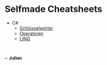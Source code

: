 # Selfmade Cheatsheets

- C#
  - [Schlüsselwörter](https://github.com/FrauJulian/Selfmade-Cheatsheets/blob/main/CSHARP-Schl%C3%BCsselw%C3%B6rter.md)
  - [Operatoren](https://github.com/FrauJulian/Selfmade-Cheatsheets/blob/main/CSHARP-OPERATOREN.md)
  - [LINQ](https://github.com/FrauJulian/Selfmade-Cheatsheets/blob/main/CSHARP%20LINQ/OVERVIEW.md)

&nbsp;

~ **Julian**
